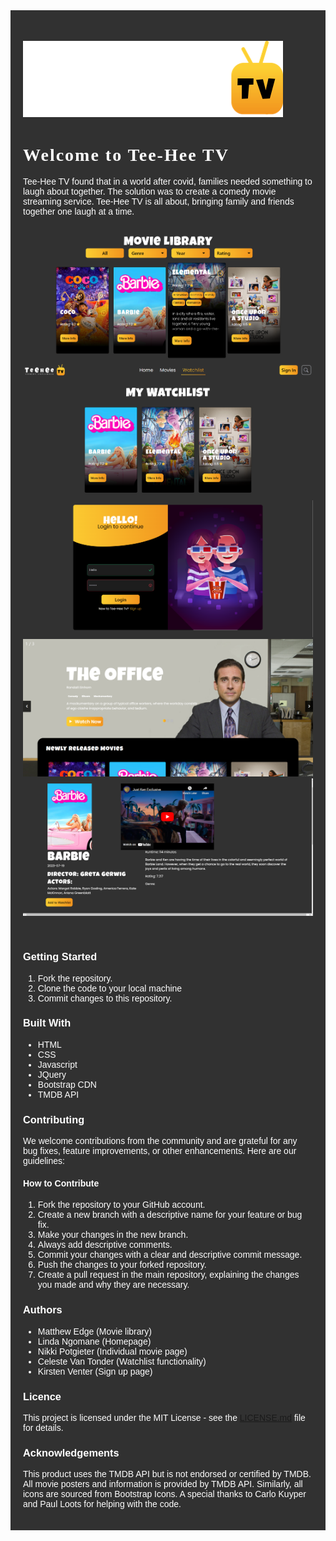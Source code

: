 
<head> <link href="https://fonts.googleapis.com/css2?family=Luckiest+Guy&display=swap" rel="stylesheet">
    <link href="https://fonts.googleapis.com/css2?family=Poppins:wght@300;400;500;600;700;800&display=swap" rel="stylesheet"></head>

<body>
<div style="background-color: #313131; color: white; padding: 20px;font-family: 'Poppins', sans-serif;">
<h2>
   


![Project Logo](assets/Logo-Lrg.svg)

<h1 style="font-family: 'Luckiest Guy', cursive; letter-spacing: 2px;">Welcome to Tee-Hee TV</h2>


<p> Tee-Hee TV found that in a world after covid, families needed something to laugh about together. The solution was to create a comedy movie streaming service. Tee-Hee TV is all about, bringing family and friends together one laugh at a time.</p>

![Movie Library](assets/movie-library.png)
![Watchlist](assets/watchlist.png)
![Sign Up](assets/sign-up.png)
![Homepage](assets/homepage.png)
![Individual Page](assets/individual-page.png)


<br>

### Getting Started

1. Fork the repository.
2. Clone the code to your local machine
2. Commit changes to this repository.


### Built With
* HTML
* CSS
* Javascript
* JQuery
* Bootstrap CDN
* TMDB API

### Contributing
 <p>We welcome contributions from the community and are grateful for any bug fixes, feature improvements, or other enhancements. Here are our guidelines:</p>

 #### How to Contribute
1. Fork the repository to your GitHub account.
2. Create a new branch with a descriptive name for your feature or bug fix.
3. Make your changes in the new branch.
4. Always add descriptive comments.
5. Commit your changes with a clear and descriptive commit message.
6. Push the changes to your forked repository.
7. Create a pull request in the main repository, explaining the changes you made and why they are necessary.

### Authors

* Matthew Edge (Movie library)
* Linda Ngomane (Homepage)
* Nikki Potgieter (Individual movie page)
* Celeste Van Tonder (Watchlist functionality)
* Kirsten Venter (Sign up page)

### Licence
This project is licensed under the MIT License - see the [LICENSE.md](LICENSE.md) file for details.
### Acknowledgements

<p>This product uses the TMDB API but is not endorsed or certified by TMDB. All movie posters and information is provided by TMDB API. Similarly, all icons are sourced from Bootstrap Icons. A special thanks to Carlo Kuyper and Paul Loots for helping with the code.</p>
</div>
</body>